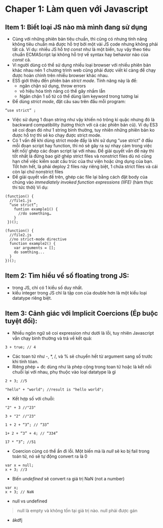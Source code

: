 # Chaper 1: Làm quen với Javascript
## Item 1: Biết loại JS nào mà mình đang sử dụng
- Cùng với những phiên bản tiêu chuẩn, thì cũng có nhưng tính năng không tiêu chuẩn mà được hỗ trợ bởi một vài JS code nhưng không phải tất cả. 
Ví dụ: nhiều JS hỗ trợ *const* như là một biến, tuy vậy theo tiêu chuẩn ECMAScript lại không hỗ trợ về syntax hay behavior nào của *const* cả.
- Vì người dùng có thể sử dụng nhiều loại browser với nhiều phiên bản khác nhau nên 1 chương trình web cũng phải được viết kĩ càng để chạy được hoàn chỉnh trên nhiều browser khác nhau.
- ES5 giới thiệu đến phiên bản *strict mode*. Tính năng này là để:
  * ngăn chặn sử dụng, throw errors
  * vô hiệu hóa tính năng có thể gây nhầm lẫn
  * Ngăn chặn 1 số từ có thể dùng làm keyword trong tương lai
- Để dùng *strict mode*, đặt câu sau trên đầu mỗi program:
```
“use strict” ;
```
- Việc sử dụng 1 đoạn string như vậy khiến nó trông kì quặc nhưng đó là backward compatibility (tương thích với cả các phiên bản cũ). Ví dụ ES3 sẽ coi đoạn đó như 1 string bình thường, tuy nhiên những phiên bản ko được hỗ trợ thì sẽ ko chạy được strict mode. 
- Có 1 vấn đề khi dùng strict mode đấy là khi sử dụng “use strict” ở đầu mỗi đoạn script hay function, thì nó sẽ gây ra sự nhạy cảm trong việc kết nối/ ghép các đoạn script lại với nhau. Để giải quyết vấn đề này thì tốt nhất là đừng bao giờ ghép strict files và nonstrict files dù nó cũng hạn chế việc kiểm soát cấu trúc của thư viện hoặc ứng dụng của bạn. Tốt hơn hết, là phải deploy 2 files này riêng biệt, 1 chứa strict files và cái còn lại chứ nonstrict files
- Để giải quyết vấn đề trên, ghép các file lại bằng cách đặt body của chúng vào *immediately invoked function expressions (IIFE)* (hàm thực thi tức thời) Ví dụ:
```
(function() {
  //file1.js
  “use strict”;
    funtion example1() {
      //do something…
    }
 })();
 
(function() {
  //file2.js
  //no strict-mode directive
  function example2() {
    var arguments = [];
    do somthing...
  }
})();
```
## Item 2: Tìm hiểu về số floating trong JS:
- trong JS, chỉ có 1 kiểu số duy nhất.
- kiểu integer trong JS chỉ là tập con của double hơn là một kiểu loại datatype riêng biệt.

## Item 3: Cảnh giác với Implicit Coercions (Ép buộc tuyệt đối):
- Nhiều ngôn ngữ sẽ coi expression như dưới là lỗi, tuy nhiên Javascript vẫn chạy bình thường và trả về kết quả:
```
3 + true; // 4
```
- Các toan tử như -, *, /, và % sẽ chuyển hết từ argument sang số trước khi tính tóan. 
- Riêng phép + đc dùng như là phép cộng trong toan tử hoặc là kết nối chuỗi lại với nhau, phụ thuộc vào loại datatype là gì
```
2 + 3; //5
```
```
"hello" + "world"; //result is "hello world";
```
- Kết hợp số với chuỗi:
```
"2" + 3 //"23"
```
```
3 + "2" //"23"
```
```
1 + 2 + “3”; // “33”
```
```
1+ 2 + “3” + 4; // “334”
```
```
17 * “3”; //51
```
- Coercion cũng có thể ẩn đi lỗi. Một biến mà là *null* sẽ ko bị fail trong toán tử, nó sẽ tự động convert ra là 0
```
var x = null;
x + 3; //3
```
- Biến *undefined* sẽ convert ra giá trị NaN (not a number) 
```
var x;
x + 3; // NaN
```
- null vs undefined
> null là empty và không tồn tại giá trị nào.
> null phải được gán 
- ákdfj
